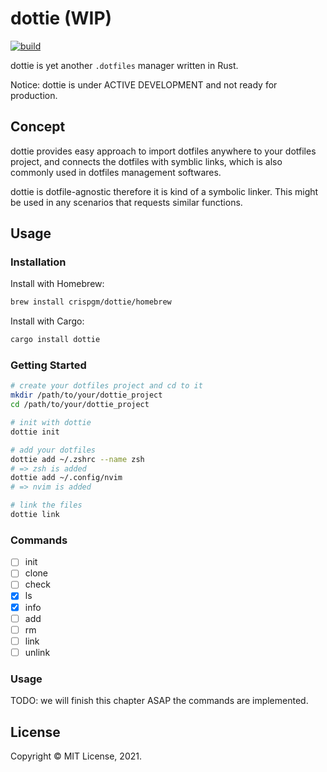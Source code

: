 # dottie (WIP)

[![build](https://github.com/crispgm/dottie/actions/workflows/ci.yml/badge.svg)](https://github.com/crispgm/dottie/actions/workflows/ci.yml)

dottie is yet another `.dotfiles` manager written in Rust.

Notice: dottie is under ACTIVE DEVELOPMENT and not ready for production.

## Concept

dottie provides easy approach to import dotfiles anywhere to your dotfiles project,
and connects the dotfiles with symblic links, which is also commonly used in dotfiles management softwares.

dottie is dotfile-agnostic therefore it is kind of a symbolic linker.
This might be used in any scenarios that requests similar functions.

## Usage

### Installation

Install with Homebrew:

```bash
brew install crispgm/dottie/homebrew
```

Install with Cargo:

```bash
cargo install dottie
```

### Getting Started

```bash
# create your dotfiles project and cd to it
mkdir /path/to/your/dottie_project
cd /path/to/your/dottie_project

# init with dottie
dottie init

# add your dotfiles
dottie add ~/.zshrc --name zsh
# => zsh is added
dottie add ~/.config/nvim
# => nvim is added

# link the files
dottie link
```

### Commands

- [ ] init
- [ ] clone
- [ ] check
- [x] ls
- [x] info
- [ ] add
- [ ] rm
- [ ] link
- [ ] unlink

### Usage

TODO: we will finish this chapter ASAP the commands are implemented.

## License

Copyright &copy; MIT License, 2021.
